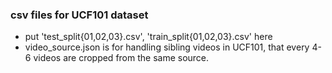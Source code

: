 ### csv files for UCF101 dataset

* put 'test_split{01,02,03}.csv', 'train_split{01,02,03}.csv' here
* video_source.json is for handling sibling videos in UCF101, that every 4-6 videos are cropped from the same source.